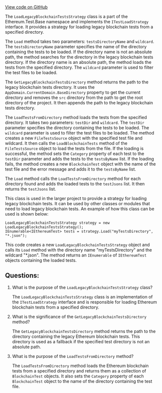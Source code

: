 [View code on GitHub](https://github.com/NethermindEth/nethermind/src/Nethermind/Ethereum.Test.Base/LoadLegacyBlockchainTestsStrategy.cs)

The `LoadLegacyBlockchainTestsStrategy` class is a part of the Ethereum.Test.Base namespace and implements the `ITestLoadStrategy` interface. It provides a strategy for loading legacy blockchain tests from a specified directory. 

The `Load` method takes two parameters: `testsDirectoryName` and `wildcard`. The `testsDirectoryName` parameter specifies the name of the directory containing the tests to be loaded. If the directory name is not an absolute path, the method searches for the directory in the legacy blockchain tests directory. If the directory name is an absolute path, the method loads the tests from the specified directory. The `wildcard` parameter is used to filter the test files to be loaded.

The `GetLegacyBlockchainTestsDirectory` method returns the path to the legacy blockchain tests directory. It uses the `AppDomain.CurrentDomain.BaseDirectory` property to get the current directory and removes the `src` directory from the path to get the root directory of the project. It then appends the path to the legacy blockchain tests directory.

The `LoadTestsFromDirectory` method loads the tests from the specified directory. It takes two parameters: `testDir` and `wildcard`. The `testDir` parameter specifies the directory containing the tests to be loaded. The `wildcard` parameter is used to filter the test files to be loaded. The method creates a new `FileTestsSource` object with the specified test file and wildcard. It then calls the `LoadBlockchainTests` method of the `FileTestsSource` object to load the tests from the file. If the loading is successful, the method sets the `Category` property of each test to the `testDir` parameter and adds the tests to the `testsByName` list. If the loading fails, the method creates a new `BlockchainTest` object with the name of the test file and the error message and adds it to the `testsByName` list.

The `Load` method calls the `LoadTestsFromDirectory` method for each directory found and adds the loaded tests to the `testJsons` list. It then returns the `testJsons` list.

This class is used in the larger project to provide a strategy for loading legacy blockchain tests. It can be used by other classes or modules that need to load legacy blockchain tests. An example of how this class can be used is shown below:

```
LoadLegacyBlockchainTestsStrategy strategy = new LoadLegacyBlockchainTestsStrategy();
IEnumerable<IEthereumTest> tests = strategy.Load("myTestsDirectory", "*.json");
``` 

This code creates a new `LoadLegacyBlockchainTestsStrategy` object and calls its `Load` method with the directory name "myTestsDirectory" and the wildcard "*.json". The method returns an `IEnumerable` of `IEthereumTest` objects containing the loaded tests.
## Questions: 
 1. What is the purpose of the `LoadLegacyBlockchainTestsStrategy` class?
    
    The `LoadLegacyBlockchainTestsStrategy` class is an implementation of the `ITestLoadStrategy` interface and is responsible for loading Ethereum blockchain tests from a specified directory.

2. What is the significance of the `GetLegacyBlockchainTestsDirectory` method?
    
    The `GetLegacyBlockchainTestsDirectory` method returns the path to the directory containing the legacy Ethereum blockchain tests. This directory is used as a fallback if the specified test directory is not an absolute path.

3. What is the purpose of the `LoadTestsFromDirectory` method?
    
    The `LoadTestsFromDirectory` method loads the Ethereum blockchain tests from a specified directory and returns them as a collection of `BlockchainTest` objects. It also sets the `Category` property of each `BlockchainTest` object to the name of the directory containing the test file.